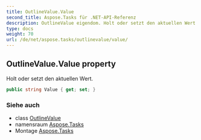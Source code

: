 ```yaml
---
title: OutlineValue.Value
second_title: Aspose.Tasks für .NET-API-Referenz
description: OutlineValue eigendom. Holt oder setzt den aktuellen Wert.
type: docs
weight: 70
url: /de/net/aspose.tasks/outlinevalue/value/
---
```

## OutlineValue.Value property

Holt oder setzt den aktuellen Wert.

```csharp
public string Value { get; set; }
```

### Siehe auch

* class [OutlineValue](../)
* namensraum [Aspose.Tasks](../../outlinevalue/)
* Montage [Aspose.Tasks](../../../)


